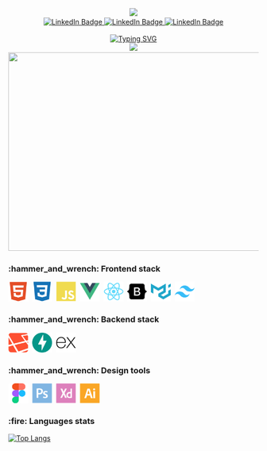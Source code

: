 <div id="header" align="center">
  <img src="https://media.giphy.com/media/M9gbBd9nbDrOTu1Mqx/giphy.gif" width="100"/>
</div>

<div id="badges" align="center">
  <a href="https://vk.com/madeninheaven">
    <img src="https://img.shields.io/badge/Vkontakte-blue?logo=vk&logoColor=white" alt="LinkedIn Badge"/>
  </a>
  <a href="https://yougame.biz/members/451921/">
    <img src="https://img.shields.io/badge/YouGame-red?logo=yougame&logoColor=white" alt="LinkedIn Badge"/>
  </a>
  <a href="https://t.me/jmp_label8">
    <img src="https://img.shields.io/badge/Telegram-blue?logo=telegram&logoColor=white" alt="LinkedIn Badge"/>
  </a>
</div>

<div align="center">
  <img src="https://komarev.com/ghpvc/?username=qeaaaae&style=flat-square&color=blue" alt="" />
</div>

<div align="center">
  <a href="https://git.io/typing-svg"><img src="https://readme-typing-svg.demolab.com?font=Roboto&pause=1000&color=000000&center=true&vCenter=true&random=false&width=300&lines=Welcome+to+my+github+profile!" alt="Typing SVG" /></a> <br>
  <img src="https://media.giphy.com/media/hvRJCLFzcasrR4ia7z/giphy.gif" width="40px"/>
</div>

<div align="center">
  <img src="https://media.giphy.com/media/dWesBcTLavkZuG35MI/giphy.gif" width="600" height="400"/>
</div>

<h3>:hammer_and_wrench: Frontend stack</h3>
<div>
  <img src="https://github.com/devicons/devicon/blob/master/icons/html5/html5-plain.svg" title="HTML5" alt="HTML" width="40" height="40"/>&nbsp;
  <img src="https://github.com/devicons/devicon/blob/master/icons/css3/css3-plain.svg"  title="CSS3" alt="CSS" width="40" height="40"/>&nbsp;
  <img src="https://github.com/devicons/devicon/blob/master/icons/javascript/javascript-plain.svg" title="JavaScript" alt="JavaScript" width="40" height="40"/>&nbsp;
  <img src="https://github.com/devicons/devicon/blob/master/icons/vuejs/vuejs-original.svg" title="Vue" alt="Vue" width="40" height="40"/>&nbsp;
  <img src="https://github.com/devicons/devicon/blob/master/icons/react/react-original.svg" title="React" alt="React" width="40" height="40"/>&nbsp;
  <img src="https://github.com/devicons/devicon/blob/master/icons/bootstrap/bootstrap-plain.svg" title="Bootstrap" alt="Bootstrap" width="40" height="40"/>&nbsp;
  <img src="https://github.com/devicons/devicon/blob/master/icons/materialui/materialui-plain.svg" title="Material UI" alt="Material UI" width="40" height="40"/>&nbsp;
  <img src="https://github.com/devicons/devicon/blob/master/icons/tailwindcss/tailwindcss-plain.svg" title="Tailwind" alt="Tailwind" width="40" height="40"/>&nbsp;
</div>

<h3>:hammer_and_wrench: Backend stack</h3>
<div>
  <img src="https://github.com/devicons/devicon/blob/master/icons/laravel/laravel-plain.svg" title="Laravel" alt="Laravel" width="40" height="40"/>&nbsp;
  <img src="https://github.com/devicons/devicon/blob/master/icons/fastapi/fastapi-original.svg" title="FastAPI" alt="FastAPI" width="40" height="40"/>&nbsp;
  <img src="https://github.com/devicons/devicon/blob/master/icons/express/express-original.svg" title="Express" alt="Express" width="40" height="40"/>&nbsp;
</div>

<h3>:hammer_and_wrench: Design tools</h3>
<div>
  <img src="https://github.com/devicons/devicon/blob/master/icons/figma/figma-original.svg" title="Figma" alt="Figma" width="40" height="40"/>&nbsp;
  <img src="https://github.com/devicons/devicon/blob/master/icons/photoshop/photoshop-plain.svg" title="PS" alt="PS" width="40" height="40"/>&nbsp;
  <img src="https://github.com/devicons/devicon/blob/master/icons/xd/xd-plain.svg" title="XD" alt="XD" width="40" height="40"/>&nbsp;
  <img src="https://github.com/devicons/devicon/blob/master/icons/illustrator/illustrator-plain.svg" title="IL" alt="IL" width="40" height="40"/>&nbsp;
</div>

<h3>:fire: Languages stats</h3>

[![Top Langs](https://github-readme-stats.vercel.app/api/top-langs/?username=qeaaaae)](https://github.com/anuraghazra/github-readme-stats)
